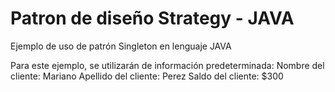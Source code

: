 # Patron de diseño Strategy - JAVA
Ejemplo de uso de patrón Singleton en lenguaje JAVA

Para este ejemplo, se utilizarán de información predeterminada: Nombre del cliente: Mariano Apellido del cliente: Perez Saldo del cliente: $300
